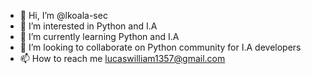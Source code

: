 - 👋 Hi, I’m @lkoala-sec
- 👀 I’m interested in Python and I.A
- 🌱 I’m currently learning Python and I.A
- 💞️ I’m looking to collaborate on Python community for I.A developers
- 📫 How to reach me lucaswilliam1357@gmail.com

<!---
lkoala-sec/lkoala-sec is a ✨ special ✨ repository because its `README.md` (this file) appears on your GitHub profile.
You can click the Preview link to take a look at your changes.
--->
